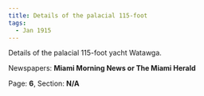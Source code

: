```yaml
---  
title: Details of the palacial 115-foot  
tags:  
  - Jan 1915  
---  
```

  
Details of the palacial 115-foot yacht Watawga.  
  
Newspapers: **Miami Morning News or The Miami Herald**  
  
Page: **6**, Section: **N/A** 
